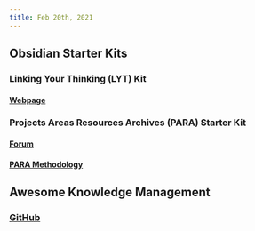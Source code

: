 ```yaml
---
title: Feb 20th, 2021
---
```


## Obsidian Starter Kits
### Linking Your Thinking (LYT) Kit
#### [Webpage](https://www.linkingyourthinking.com/lyt-kit)
### Projects Areas Resources Archives (PARA) Starter Kit
#### [Forum](https://forum.obsidian.md/t/para-starter-kit/223)
#### [PARA Methodology](https://fortelabs.co/blog/para/)
## Awesome Knowledge Management
### [GitHub]()
